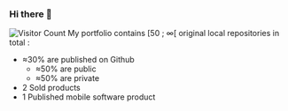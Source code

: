 ### Hi there 👋
![Visitor Count](https://profile-counter.glitch.me/sayfessyd/count.svg)
My portfolio contains [50 ; ∞[ original local repositories in total :
- ≈30% are published on Github
  - ≈50% are public
  - ≈50% are private
- 2 Sold products
- 1 Published mobile software product
